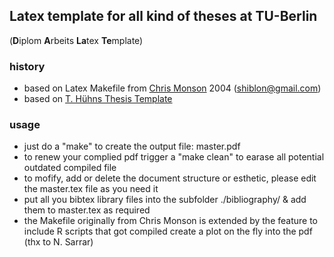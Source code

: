 Latex template for all kind of theses at TU-Berlin
--------------------------------------------------
(**D**iplom **A**rbeits **La**tex **Te**mplate)

### history
* based on Latex Makefile from [Chris Monson](http://www.bouncingchairs.net/oss) 2004 (shiblon@gmail.com)
* based on [T. Hühns Thesis Template](https://github.com/thuehn/DALaTe_TU-Berlin)


### usage

* just do a "make" to create the output file: master.pdf
* to renew your complied pdf trigger a "make clean" to earase all potential outdated compiled file
* to mofify, add or delete the document structure or esthetic, please edit the master.tex file as you need it
* put all you bibtex library files into the subfolder ./bibliography/ & add them to master.tex as required
* the Makefile originally from Chris Monson is extended by the feature to include R scripts that got compiled create a plot on the fly into the pdf (thx to N. Sarrar)

